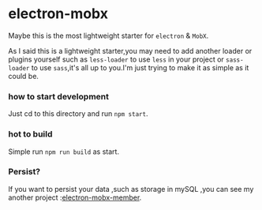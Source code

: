# electron-mobx
Maybe this is the most lightweight starter for `electron` & `MobX`.

 As I said this is a lightweight starter,you may need to add another loader or plugins yourself such as `less-loader` to use `less` in your project or `sass-loader` to use `sass`,it's all up to you.I'm just trying to make it as simple as it could be.

### how to start development

Just cd to this directory and run `npm start`.

### hot to build 

Simple run `npm run build` as start.

### Persist?
If you want to persist your data ,such as storage in mySQL ,you can see my another project :[electron-mobx-member](https://github.com/eaTong/electron-mobx-member).
